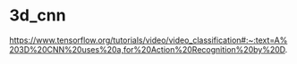 # 3d_cnn


https://www.tensorflow.org/tutorials/video/video_classification#:~:text=A%203D%20CNN%20uses%20a,for%20Action%20Recognition%20by%20D.
